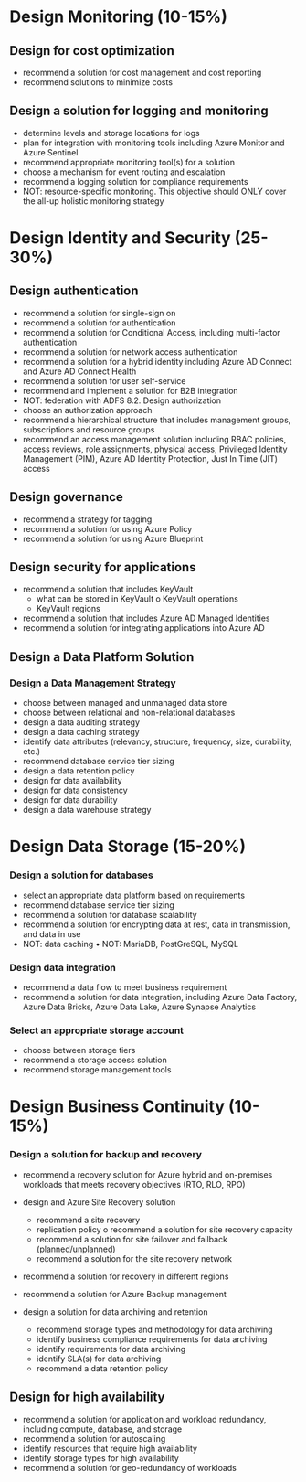 # Design Monitoring (10-15%)
## Design for cost optimization 
  * recommend a solution for cost management and cost reporting 
  * recommend solutions to minimize costs 

## Design a solution for logging and monitoring
  * determine levels and storage locations for logs
  * plan for integration with monitoring tools including Azure Monitor and Azure Sentinel
  * recommend appropriate monitoring tool(s) for a solution 
  * choose a mechanism for event routing and escalation 
  * recommend a logging solution for compliance requirements 
  * NOT: resource-specific monitoring. This objective should ONLY cover the all-up holistic monitoring strategy
  
# Design Identity and Security (25-30%)
## Design authentication
  * recommend a solution for single-sign on
  * recommend a solution for authentication 
  * recommend a solution for Conditional Access, including multi-factor authentication
  * recommend a solution for network access authentication
  * recommend a solution for a hybrid identity including Azure AD Connect and Azure AD Connect Health
  * recommend a solution for user self-service
  * recommend and implement a solution for B2B integration
  * NOT: federation with ADFS 8.2. Design authorization
  * choose an authorization approach 
  * recommend a hierarchical structure that includes management groups, subscriptions and resource groups
  * recommend an access management solution including RBAC policies, access reviews, role assignments, physical access, Privileged Identity Management (PIM), Azure AD Identity Protection, Just In Time (JIT) access 
  
## Design governance 
 * recommend a strategy for tagging
 * recommend a solution for using Azure Policy
 * recommend a solution for using Azure Blueprint
 
## Design security for applications
 * recommend a solution that includes KeyVault 
    *  what can be stored in KeyVault o KeyVault operations 
    * KeyVault regions 
 * recommend a solution that includes Azure AD Managed Identities
 * recommend a solution for integrating applications into Azure AD
 
## Design a Data Platform Solution
### Design a Data Management Strategy
* choose between managed and unmanaged data store
* choose between relational and non-relational databases
* design a data auditing strategy
* design a data caching strategy
* identify data attributes (relevancy, structure, frequency, size, durability, etc.)
* recommend database service tier sizing
* design a data retention policy
* design for data availability
* design for data consistency
* design for data durability
* design a data warehouse strategy

# Design Data Storage (15-20%)
### Design a solution for databases 
 * select an appropriate data platform based on requirements
 * recommend database service tier sizing
 * recommend a solution for database scalability
 * recommend a solution for encrypting data at rest, data in transmission, and data in use
 * NOT: data caching • NOT: MariaDB, PostGreSQL, MySQL

### Design data integration

* recommend a data flow to meet business requirement
* recommend a solution for data integration, including Azure Data Factory, Azure Data Bricks, Azure Data Lake, Azure Synapse Analytics

### Select an appropriate storage account

* choose between storage tiers 
* recommend a storage access solution
* recommend storage management tools


# Design Business Continuity (10-15%)
### Design a solution for backup and recovery 
* recommend a recovery solution for Azure hybrid and on-premises workloads that meets recovery objectives (RTO, RLO, RPO) 
* design and Azure Site Recovery solution 
  * recommend a site recovery
  * replication policy o recommend a solution for site recovery capacity
  * recommend a solution for site failover and failback (planned/unplanned)
  * recommend a solution for the site recovery network
  
* recommend a solution for recovery in different regions 
* recommend a solution for Azure Backup management 
* design a solution for data archiving and retention
     * recommend storage types and methodology for data archiving
     * identify business compliance requirements for data archiving
     * identify requirements for data archiving
     * identify SLA(s) for data archiving
     * recommend a data retention policy
     
##   Design for high availability 
* recommend a solution for application and workload redundancy, including compute, database, and storage 
* recommend a solution for autoscaling 
* identify resources that require high availability 
* identify storage types for high availability 
* recommend a solution for geo-redundancy of workloads

